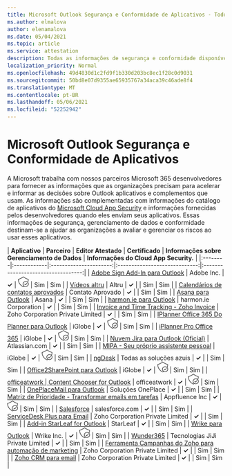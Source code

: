 ```yaml
---
title: Microsoft Outlook Segurança e Conformidade de Aplicativos - Todos os Aplicativos
ms.author: elmalova
author: elenamalova
ms.date: 05/04/2021
ms.topic: article
ms.service: attestation
description: Todas as informações de segurança e conformidade disponíveis para todos os aplicativos Outlook Microsoft.
localization_priority: Normal
ms.openlocfilehash: 49d4830d1c2fd9f1b330d203bc8ec1f28c0d9031
ms.sourcegitcommit: 50bd8e07d9355ae65935767a34aca39c46ade8f4
ms.translationtype: MT
ms.contentlocale: pt-BR
ms.lasthandoff: 05/06/2021
ms.locfileid: "52252942"
---
```

# <a name="microsoft-outlook-app-security-and-compliance"></a>Microsoft Outlook Segurança e Conformidade de Aplicativos

A Microsoft trabalha com nossos parceiros Microsoft 365 desenvolvedores para fornecer as informações que as organizações precisam para acelerar e informar as decisões sobre Outlook aplicativos e complementos que usam. As informações são complementadas com informações do catálogo de aplicativos do [Microsoft Cloud App Security](https://www.microsoft.com/en-us/enterprise-mobility-security/cloud-app-security) e informações fornecidas pelos desenvolvedores quando eles enviam seus aplicativos. Essas informações de segurança, gerenciamento de dados e conformidade destinam-se a ajudar as organizações a avaliar e gerenciar os riscos ao usar esses aplicativos.

| **Aplicativo** | **Parceiro** | **Editor Atestado** | **Certificado** | **Informações sobre Gerenciamento de Dados** | **Informações do Cloud App Security.** |
|:--------|:------------|:----------------------:|:-----------------------------:|:----------------------------------:|
| [Adobe Sign Add-In para Outlook](./adobe-inc-sign-add-in-for-outlook.md) | Adobe Inc. | **✓** | <img alt="Certified application badge" src="../media/certified-badge.png" height="25" width="25" /> | Sim | Sim |
| [Vídeos altru](./altru-videos.md) | Altru | **✓** |  | Sim | Sim |
| [Calendários de contatos aprovados](./approved-contact-calendars.md) | Contato Aprovado | **✓** |  | Sim | Sim |
| [Asana para Outlook](./asana-for-outlook.md) | Asana | **✓** |  | Sim | Sim |
| [harmon.ie para Outlook](./harmonie-corporation-for-outlook.md) | harmon.ie Corporation | **✓** |  | Sim | Sim |
| [Invoice and Time Tracking - Zoho Invoice](./zoho-corporation-private-limited-invoice-and-time-tracking.md) | Zoho Corporation Private Limited | **✓** |  | Sim | Sim |
| [IPlanner Office 365 Do Planner para Outlook](./iglobe-iplanner-office-365-planner-add-in-for-outlook.md) | iGlobe | **✓** | <img alt="Certified application badge" src="../media/certified-badge.png" height="25" width="25" /> | Sim | Sim |
| [iPlanner Pro Office 365](./iglobe-iplanner-pro-office-365.md) | iGlobe | **✓** | <img alt="Certified application badge" src="../media/certified-badge.png" height="25" width="25" /> | Sim | Sim |
| [Nuvem Jira para Outlook (Oficial)](./atlassiancom-jira-cloud-for-outlook-official.md) | Atlassian.com | **✓** |  | Sim | Sim |
| [MIPA - Seu próprio assistente pessoal](./iglobe-mipa-your-own-personal-assistant.md) | iGlobe | **✓** | <img alt="Certified application badge" src="../media/certified-badge.png" height="25" width="25" /> | Sim | Sim |
| [ngDesk](./all-blue-solutions-ngdesk.md) | Todas as soluções azuis | **✓** |  | Sim | Sim |
| [Office2SharePoint para Outlook](./iglobe-office2sharepoint-for-outlook.md) | iGlobe | **✓** | <img alt="Certified application badge" src="../media/certified-badge.png" height="25" width="25" /> | Sim | Sim |
| [officeatwork | Content Chooser for Outlook](./officeatwork-officeatworkcontent-chooser-for-outlook.md) | officeatwork | **✓** | <img alt="Certified application badge" src="../media/certified-badge.png" height="25" width="25" /> | Sim | Sim |
| [OnePlaceMail para Outlook](./oneplace-solutions-oneplacemail-for-outlook.md) | Soluções OnePlace | **✓** |  | Sim | Sim |
| [Matriz de Prioridade - Transformar emails em tarefas](./appfluence-inc-priority-matrix-turn-emails-into-tasks.md) | Appfluence Inc | **✓** | <img alt="Certified application badge" src="../media/certified-badge.png" height="25" width="25" /> | Sim | Sim |
| [Salesforce](./salesforcecom-salesforce.md) | salesforce.com | **✓** |  | Sim | Sim |
| [ServiceDesk Plus para Email](./zoho-corporation-private-limited-servicedesk-plus-for-email.md) | Zoho Corporation Private Limited | **✓** |  | Sim | Sim |
| [Add-in StarLeaf for Outlook](./starleaf-add-in-for-outlook.md) | StarLeaf | **✓** |  | Sim | Sim |
| [Wrike para Outlook](./wrike-inc-for-outlook.md) | Wrike Inc. | **✓** | <img alt="Certified application badge" src="../media/certified-badge.png" height="25" width="25" /> | Sim | Sim |
| [Wunder365](./jiji-technologies-private-limited-wunder365.md) | Tecnologias JiJi Private Limited | **✓** |  | Sim | Sim |
| [Ferramenta Campanhas do Zoho para automação de marketing](./zoho-corporation-private-limited-campaigns-tool-for-marketing-automation.md) | Zoho Corporation Private Limited | **✓** |  | Sim | Sim |
| [Zoho CRM para email](./zoho-corporation-private-limited-crm-for-email.md) | Zoho Corporation Private Limited | **✓** |  | Sim | Sim |

